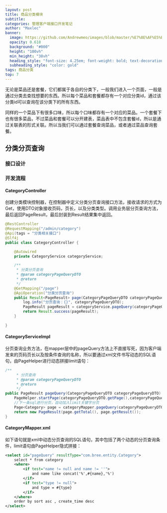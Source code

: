 ```yaml
---
layout: post
title: 商品分类模块
subtitle: 
categories: 管理客户端接口开发笔记
author: "Maxlec"
banner:
  image: https://github.com/Andrewmeo/images/blob/master/%E7%8E%AF%E5%BD%A2%E7%89%A9%E8%AF%AD/0106.jpg?raw=true
  opacity: 0.618
  background: "#000"
  height: "100vh"
  min_height: "38vh"
  heading_style: "font-size: 4.25em; font-weight: bold; text-decoration: underline"
  subheading_style: "color: gold"
tags: 商品分类
top: 7
---
```


无论是菜品还是套餐，它们都属于各自的分类下，一般我们进入一个页面，一般是通过分类去查找想要的东西。所以每个菜品和套餐都存有一个对应分类id，通过该分类id可以查询在该分类下的所有东西。

同样的一个菜品下有很多口味，所以每个口味都存有一个对应的菜品。一个套餐下也有很多菜品，不过菜品和套餐可以分开建表，菜品表中不包含套餐id，所以是通过关联表的形式关联。所以当我们可以通过套餐查询菜品，或者通过菜品查询套餐。

## 分类分页查询

### 接口设计

### 开发流程

#### CategoryController

创建分类模块控制器，在控制器中定义分类分页查询接口方法，接收请求的方式为Get，使用DTO对象接收页码，页长，以及分类类型。调用业务层分页查询方法，最后返回PageResult，最后封装到Result结果集中返回。

```java
@RestController
@RequestMapping("/admin/category")
@Api(tags = "分类相关接口")
@Slf4j
public class CategoryController {

    @Autowired
    private CategoryService categoryService;

    /**
     * 分类分页查询
     * @param categoryPageQueryDTO
     * @return
     */
    @GetMapping("/page")
    @ApiOperation("分类分页查询")
    public Result<PageResult> page(CategoryPageQueryDTO categoryPageQueryDTO){
        log.info("分页查询：{}", categoryPageQueryDTO);
        PageResult pageResult = categoryService.pageQuery(categoryPageQueryDTO);
        return Result.success(pageResult);
    }
    
}
```

#### CategoryServiceImpl

分页查询业务方法，在mapper层中的pageQuery方法上不直接写死，因为客户端发来的页码页长以及按条件查询的名称，所以要通过xml文件书写动态的SQL语句，由PageHelper进行动态拼接limit语句：

```java
/**
     * 分页查询
     * @param categoryPageQueryDTO
     * @return
     */
public PageResult pageQuery(CategoryPageQueryDTO categoryPageQueryDTO) {
    PageHelper.startPage(categoryPageQueryDTO.getPage(),categoryPageQueryDTO.getPageSize());
    //下一条sql进行分页，自动加入limit关键字分页
    Page<Category> page = categoryMapper.pageQuery(categoryPageQueryDTO);
    return new PageResult(page.getTotal(), page.getResult());
}
```

#### CategoryMapper.xml

如下语句就是xml中动态分页查询的SQL语句，其中包括了两个动态的分页查询条件，limit语句由PageHelper隐式拼接：

```xml
<select id="pageQuery" resultType="com.bree.entity.Category">
    select * from category
    <where>
        <if test="name != null and name != ''">
            and name like concat('%',#{name},'%')
        </if>
        <if test="type != null">
            and type = #{type}
        </if>
    </where>
    order by sort asc , create_time desc
</select>
```
